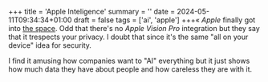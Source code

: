 +++
title = 'Apple Inteligence'
summary = ''
date = 2024-05-11T09:34:34+01:00
draft = false
tags = ['ai', 'apple']
+++«
*Apple* finally got into [the space](https://www.youtube.com/watch?v=Gxe-XpCyHrk). Odd that there's no *Apple Vision Pro* integration but they say that it trespects your privacy. I doubt that since it's the same "all on your device" idea for security.

I find it amusing how companies want to "AI" everything but it just shows how much data they have about people and how careless they are with it.
